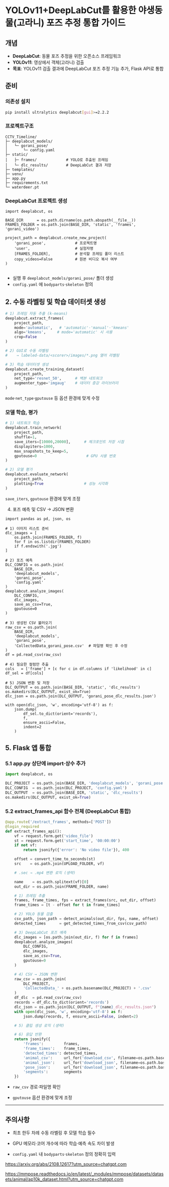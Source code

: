 # YOLOv11+DeepLabCut를 활용한 야생동물(고라니) 포즈 추정 통합 가이드

## 개념
- **DeepLabCut**: 동물 포즈 추정을 위한 오픈소스 프레임워크  
- **YOLOv11**: 영상에서 객체(고라니) 검출  
- **목표**: YOLOv11 검출 결과에 DeepLabCut 포즈 추정 기능 추가, Flask API로 통합  

## 준비
### 의존성 설치
```bash
pip install ultralytics deeplabcut[gui]>=2.2.2
```


### 프로젝트구조
```
CCTV_Timeline/
├─ deeplabcut_models/
│   └─ gorani_pose/
│       └─ config.yaml
├─ static/
│   ├─ frames/             # YOLO로 추출된 프레임
│   └─ dlc_results/        # DeepLabCut 결과 저장
├─ templates/
├─ venv/
├─ app.py
├─ requirements.txt
└─ waterdeer.pt

```
### DeepLabCut 프로젝트 생성
```
import deeplabcut, os

BASE_DIR      = os.path.dirname(os.path.abspath(__file__))
FRAMES_FOLDER = os.path.join(BASE_DIR, 'static', 'frames', 'gorani_video')

project_path = deeplabcut.create_new_project(
    'gorani_pose',             # 프로젝트명
    'user',                    # 실험자명
    [FRAMES_FOLDER],           # 분석할 프레임 폴더 리스트
    copy_videos=False          # 원본 비디오 복사 여부
)
 
```
- 실행 후 `deeplabcut_models/gorani_pose/` 폴더 생성
- `config.yaml` 에 `bodyparts`·`skeleton` 정의

## 2. 수동 라벨링 및 학습 데이터셋 생성
```python
# 1) 프레임 자동 추출 (k-means)
deeplabcut.extract_frames(
    project_path,
    mode='automatic',   # 'automatic'·'manual'·'kmeans'
    algo='kmeans',     # mode='automatic' 시 사용
    crop=False
)

# 2) GUI로 수동 라벨링
#    → labeled-data/<scorer>/images/*.png 열어 라벨링

# 3) 학습 데이터셋 생성
deeplabcut.create_training_dataset(
    project_path,
    net_type='resnet_50',      # 백본 네트워크
    augmenter_type='imgaug'    # 데이터 증강 라이브러리
)
```
`mode`·`net_type`·`gputouse` 등 옵션 환경에 맞게 수정

### 모델 학습, 평가
```python
# 1) 네트워크 학습
deeplabcut.train_network(
    project_path,
    shuffle=1,
    save_iters=[10000,20000],      # 체크포인트 저장 시점
    displayiters=1000,
    max_snapshots_to_keep=5,
    gputouse=0                      # GPU 사용 번호
)

# 2) 모델 평가
deeplabcut.evaluate_network(
    project_path,
    plotting=True                  # 성능 시각화
)

```
`save_iters`, `gputouse` 환경에 맞게 조정

4. 포즈 예측 및 CSV → JSON 변환
```
import pandas as pd, json, os

# 1) 이미지 리스트 준비
dlc_images = [
    os.path.join(FRAMES_FOLDER, f)
    for f in os.listdir(FRAMES_FOLDER)
    if f.endswith('.jpg')
]

# 2) 포즈 예측
DLC_CONFIG = os.path.join(
    BASE_DIR,
    'deeplabcut_models',
    'gorani_pose',
    'config.yaml'
)
deeplabcut.analyze_images(
    DLC_CONFIG,
    dlc_images,
    save_as_csv=True,
    gputouse=0
)

# 3) 생성된 CSV 불러오기
raw_csv = os.path.join(
    BASE_DIR,
    'deeplabcut_models',
    'gorani_pose',
    'CollectedData_gorani_pose.csv'  # 파일명 확인 후 수정
)
df = pd.read_csv(raw_csv)

# 4) 필요한 컬럼만 추출
cols   = ['frame'] + [c for c in df.columns if 'likelihood' in c]
df_sel = df[cols]

# 5) JSON 변환 및 저장
DLC_OUTPUT = os.path.join(BASE_DIR, 'static', 'dlc_results')
os.makedirs(DLC_OUTPUT, exist_ok=True)
dlc_json = os.path.join(DLC_OUTPUT, 'gorani_pose_dlc_results.json')

with open(dlc_json, 'w', encoding='utf-8') as f:
    json.dump(
        df_sel.to_dict(orient='records'),
        f,
        ensure_ascii=False,
        indent=2
    )

```
## 5. Flask 앱 통합

### 5.1 app.py 상단에 import·상수 추가
```python
import deeplabcut, os

DLC_PROJECT = os.path.join(BASE_DIR, 'deeplabcut_models', 'gorani_pose')
DLC_CONFIG  = os.path.join(DLC_PROJECT, 'config.yaml')
DLC_OUTPUT  = os.path.join(BASE_DIR, 'static', 'dlc_results')
os.makedirs(DLC_OUTPUT, exist_ok=True)

```
### 5.2 extract_frames_api 함수 전체 (DeepLabCut 통합)
```python
@app.route('/extract_frames', methods=['POST'])
@login_required
def extract_frames_api():
    vf = request.form.get('video_file')
    st = request.form.get('start_time', '00:00:00')
    if not vf:
        return jsonify({'error': 'No video file'}), 400

    offset = convert_time_to_seconds(st)
    src    = os.path.join(UPLOAD_FOLDER, vf)

    # .sec → .mp4 변환 로직 (생략)

    name    = os.path.splitext(vf)[0]
    out_dir = os.path.join(FRAME_FOLDER, name)

    # 1) 프레임 추출
    frames, frame_times, fps = extract_frames(src, out_dir, offset)
    frame_times = [t - offset for t in frame_times]

    # 2) YOLO 동물 검출
    csv_path, json_path = detect_animals(out_dir, fps, name, offset)
    detected_times      = get_detected_times_from_csv(csv_path)

    # 3) DeepLabCut 포즈 예측
    dlc_images = [os.path.join(out_dir, f) for f in frames]
    deeplabcut.analyze_images(
        DLC_CONFIG,
        dlc_images,
        save_as_csv=True,
        gputouse=0
    )

    # 4) CSV → JSON 변환
    raw_csv = os.path.join(
        DLC_PROJECT,
        'CollectedData_' + os.path.basename(DLC_PROJECT) + '.csv'
    )
    df_dlc  = pd.read_csv(raw_csv)
    records = df_dlc.to_dict(orient='records')
    dlc_json = os.path.join(DLC_OUTPUT, f"{name}_dlc_results.json")
    with open(dlc_json, 'w', encoding='utf-8') as f:
        json.dump(records, f, ensure_ascii=False, indent=2)

    # 5) 클립 생성 로직 (생략)

    # 6) 응답 반환
    return jsonify({
        'frames':         frames,
        'frame_times':    frame_times,
        'detected_times': detected_times,
        'animal_csv':     url_for('download_csv', filename=os.path.basename(csv_path)),
        'animal_json':    url_for('download_json', filename=os.path.basename(json_path)),
        'pose_json':      url_for('download_json', filename=os.path.basename(dlc_json)),
        'segments':       segments
    })

```

- `raw_csv` 경로·파일명 확인
    
- `gputouse` 옵션 환경에 맞게 조정
    

---

## 주의사항

- 최초 한두 차례 수동 라벨링 후 모델 학습 필수
    
- GPU 메모리·코어 개수에 따라 학습·예측 속도 차이 발생
    
- `config.yaml` 내 `bodyparts`·`skeleton` 정의 정확히 입력



https://arxiv.org/abs/2108.12617?utm_source=chatgpt.com

https://mmpose.readthedocs.io/en/latest/_modules/mmpose/datasets/datasets/animal/ap10k_dataset.html?utm_source=chatgpt.com